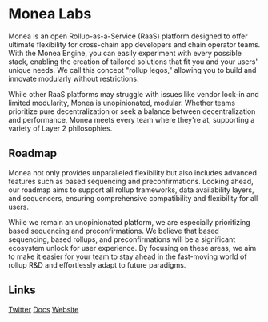 # Monea Labs

Monea is an open Rollup-as-a-Service (RaaS) platform designed to offer ultimate flexibility for cross-chain app developers and chain operator teams. With the Monea Engine, you can easily experiment with every possible stack, enabling the creation of tailored solutions that fit you and your users' unique needs. We call this concept "rollup legos," allowing you to build and innovate modularly without restrictions.

While other RaaS platforms may struggle with issues like vendor lock-in and limited modularity, Monea is unopinionated, modular. Whether teams prioritize pure decentralization or seek a balance between decentralization and performance, Monea meets every team where they're at, supporting a variety of Layer 2 philosophies.

## Roadmap
Monea not only provides unparalleled flexibility but also includes advanced features such as based sequencing and preconfirmations. Looking ahead, our roadmap aims to support all rollup frameworks, data availability layers, and sequencers, ensuring comprehensive compatibility and flexibility for all users.

While we remain an unopinionated platform, we are especially prioritizing based sequencing and preconfirmations. We believe that based sequencing, based rollups, and preconfirmations will be a significant ecosystem unlock for user experience. By focusing on these areas, we aim to make it easier for your team to stay ahead in the fast-moving world of rollup R&D and effortlessly adapt to future paradigms.

## Links

[Twitter](https://x.com/monea_xyz)
[Docs](https://docs.monea.xyz)
[Website](https://monea.xyz)

